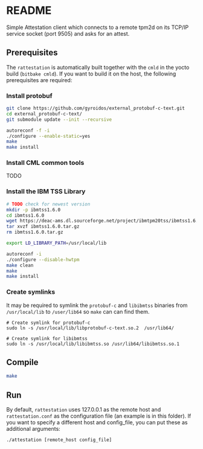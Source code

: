 # README

Simple Attestation client which connects to a remote tpm2d
on its TCP/IP service socket (port 9505) and asks for an attest.

## Prerequisites

The `rattestation` is automatically built together with the `cmld` in the yocto build
(`bitbake cmld`). If you want to build it on the host, the following prerequisites are required:

### Install protobuf

```sh
git clone https://github.com/gyroidos/external_protobuf-c-text.git
cd external_protobuf-c-text/
git submodule update --init --recursive

autoreconf -f -i
./configure --enable-static=yes
make
make install
```

### Install CML common tools

TODO

### Install the IBM TSS Library

```sh
# TODO check for newest version
mkdir -p ibmtss1.6.0
cd ibmtss1.6.0
wget https://deac-ams.dl.sourceforge.net/project/ibmtpm20tss/ibmtss1.6.0.tar.gz
tar xvzf ibmtss1.6.0.tar.gz
rm ibmtss1.6.0.tar.gz

export LD_LIBRARY_PATH=/usr/local/lib

autoreconf -i
./configure --disable-hwtpm
make clean
make
make install
```

### Create symlinks

It may be required to symlink the `protobuf-c` and `libibmtss` binaries from `/usr/local/lib` to `/user/lib64` so `make` can can find them.
```
# Create symlink for protobuf-c
sudo ln -s /usr/local/lib/libprotobuf-c-text.so.2  /usr/lib64/

# Create symlink for libibmtss
sudo ln -s /usr/local/lib/libibmtss.so /usr/lib64/libibmtss.so.1
```

## Compile

```sh
make
```

## Run

By default, `rattestation` uses 127.0.0.1 as the remote host and `rattestation.conf` as the
configuration file (an example is in this folder). If you want to specify a different host and
config_file, you can put these as additional arguments:

```sh
./attestation [remote_host config_file]
```

